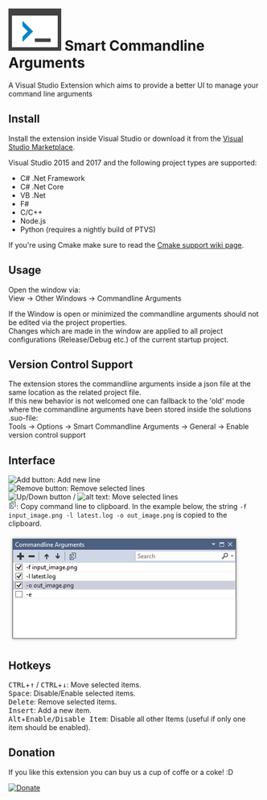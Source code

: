 
# <img src="Doc/SmartCommandLineIcon-Readme.png">  Smart Commandline Arguments 
A Visual Studio Extension which aims to provide a better UI to manage your command line arguments  

## Install
Install the extension inside Visual Studio or download it from the [Visual Studio Marketplace](https://marketplace.visualstudio.com/items?itemName=MBulli.SmartCommandlineArguments "Visual Studio Marketplace").

Visual Studio 2015 and 2017 and the following project types are supported:
- C# .Net Framework
- C# .Net Core
- VB .Net
- F#
- C/C++ 
- Node.js
- Python (requires a nightly build of PTVS)

If you're using Cmake make sure to read the [Cmake support wiki page](https://github.com/MBulli/SmartCommandlineArgs/wiki/Cmake-support "Cmake").

## Usage
Open the window via:  
View → Other Windows → Commandline Arguments  
  
If the Window is open or minimized the commandline arguments should not be edited via the project properties.  
Changes which are made in the window are applied to all project configurations (Release/Debug etc.) of the current startup project.

## Version Control Support
The extension stores the commandline arguments inside a json file at the same location as the related project file.  
If this new behavior is not welcomed one can fallback to the 'old' mode where the commandline arguments have been stored inside the solutions .suo-file:  
Tools → Options → Smart Commandline Arguments → General → Enable version control support

## Interface
![Add button](Doc/Images/AddIcon.png "Add Button"): Add new line  
![Remove button](Doc/Images/RemoveIcon.png "Remove Button"): Remove selected lines  
![Up/Down button](Doc/Images/MoveUpIcon.png "Move Up Button") / ![alt text](Doc/Images/MoveDownIcon.png "Move Down Button"): Move selected lines  
![Copy cmd](Doc/Images/CopyCommandlineIcon.png "Copy commandline to clipboard"): Copy command line to clipboard. In the example below, the string `-f input_image.png -l latest.log -o out_image.png` is copied to the clipboard.
 
![Window](Doc/Images/example.png "Commandline Arguments Window")


## Hotkeys
<kbd>CTRL</kbd>+<kbd>↑</kbd> / <kbd>CTRL</kbd>+<kbd>↓</kbd>: Move selected items.  
<kbd>Space</kbd>: Disable/Enable selected items.  
<kbd>Delete</kbd>: Remove selected items.  
<kbd>Insert</kbd>: Add a new item.  
<kbd>Alt</kbd>+<kbd>Enable/Disable Item</kbd>: Disable all other Items (useful if only one item should be enabled).

## Donation
If you like this extension you can buy us a cup of coffe or a coke! :D

[![Donate](https://img.shields.io/badge/Donate-PayPal-green.svg)](https://www.paypal.me/SmartCLIArgs/5)

